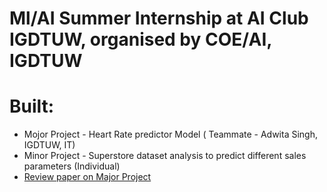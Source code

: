 

# Ml/AI Summer Internship at AI Club IGDTUW, organised by COE/AI, IGDTUW
# Built:
- Mojor Project - Heart Rate predictor Model ( Teammate - Adwita Singh, IGDTUW, IT)
- Minor Project - Superstore dataset analysis to predict different sales parameters (Individual)
- [Review paper on Major Project](https://drive.google.com/file/d/14u2EHXhgeFvErygpwPCCU42TJYNX6J7A/view?usp=sharing)


